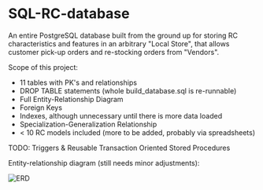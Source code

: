 # SQL-RC-database
 An entire PostgreSQL database built from the ground up for storing RC characteristics and features in an arbitrary
 "Local Store", that allows customer pick-up orders and re-stocking orders from "Vendors".
 
Scope of this project:
 - 11 tables with PK's and relationships
 - DROP TABLE statements (whole build_database.sql is re-runnable)
 - Full Entity-Relationship Diagram
 - Foreign Keys
 - Indexes, although unnecessary until there is more data loaded
 - Specialization-Generalization Relationship
 - < 10 RC models included (more to be added, probably via spreadsheets)
 
 TODO: Triggers & Reusable Transaction Oriented Stored Procedures 
 
 Entity-relationship diagram (still needs minor adjustments):
 
![ERD](https://github.com/mathemacode/SQL-RC-database/blob/master/entity-relationship-diag/RC_database_ERD.png)
